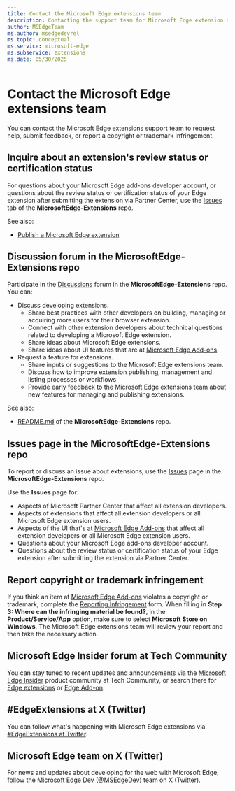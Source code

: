 ```yaml
---
title: Contact the Microsoft Edge extensions team
description: Contacting the support team for Microsoft Edge extension development.
author: MSEdgeTeam
ms.author: msedgedevrel
ms.topic: conceptual
ms.service: microsoft-edge
ms.subservice: extensions
ms.date: 05/30/2025
---
```

# Contact the Microsoft Edge extensions team

You can contact the Microsoft Edge extensions support team to request help, submit feedback, or report a copyright or trademark infringement.


<!-- ====================================================================== -->
## Inquire about an extension's review status or certification status

For questions about your Microsoft Edge add-ons developer account, or questions about the review status or certification status of your Edge extension after submitting the extension via Partner Center, use the [Issues](https://github.com/microsoft/MicrosoftEdge-Extensions/issues) tab of the **MicrosoftEdge-Extensions** repo.

See also:
* [Publish a Microsoft Edge extension](./publish-extension.md)


<!-- ====================================================================== -->
## Discussion forum in the MicrosoftEdge-Extensions repo

Participate in the [Discussions](https://github.com/microsoft/MicrosoftEdge-Extensions/discussions) forum in the **MicrosoftEdge-Extensions** repo.  You can:
* Discuss developing extensions.
   * Share best practices with other developers on building, managing or acquiring more users for their browser extension.
   * Connect with other extension developers about technical questions related to developing a Microsoft Edge extension.
   * Share ideas about Microsoft Edge extensions.
   * Share ideas about UI features that are at [Microsoft Edge Add-ons](https://microsoftedge.microsoft.com/addons/).
* Request a feature for extensions.
   * Share inputs or suggestions to the Microsoft Edge extensions team.
   * Discuss how to improve extension publishing, management and listing processes or workflows.
   * Provide early feedback to the Microsoft Edge extensions team about new features for managing and publishing extensions.

See also:
* [README.md](https://github.com/microsoft/MicrosoftEdge-Extensions/blob/main/README.md) of the **MicrosoftEdge-Extensions** repo.


<!-- ====================================================================== -->
## Issues page in the MicrosoftEdge-Extensions repo

To report or discuss an issue about extensions, use the [Issues](https://github.com/microsoft/MicrosoftEdge-Extensions/issues) page in the **MicrosoftEdge-Extensions** repo.

Use the **Issues** page for: 
* Aspects of Microsoft Partner Center that affect all extension developers.
* Aspects of extensions that affect all extension developers or all Microsoft Edge extension users.
* Aspects of the UI that's at [Microsoft Edge Add-ons](https://microsoftedge.microsoft.com/addons/) that affect all extension developers or all Microsoft Edge extension users.
* Questions about your Microsoft Edge add-ons developer account.
* Questions about the review status or certification status of your Edge extension after submitting the extension via Partner Center.


<!-- ====================================================================== -->
## Report copyright or trademark infringement

If you think an item at [Microsoft Edge Add-ons](https://microsoftedge.microsoft.com/addons/) violates a copyright or trademark, complete the [Reporting Infringement](https://www.microsoft.com/concern/dmca) form.  When filling in **Step 3: Where can the infringing material be found?**, in the **Product/Service/App** option, make sure to select **Microsoft Store on Windows**.  The Microsoft Edge extensions team will review your report and then take the necessary action.


<!-- ====================================================================== -->
## Microsoft Edge Insider forum at Tech Community

You can stay tuned to recent updates and announcements via the [Microsoft Edge Insider](https://techcommunity.microsoft.com/category/MicrosoftEdgeInsider) product community at Tech Community, or search there for [Edge extensions](https://techcommunity.microsoft.com/search?q=edge+extensions&location=category%3AMicrosoftEdgeInsider) or [Edge Add-on](https://techcommunity.microsoft.com/search?q=edge+add-on&location=category%3AMicrosoftEdgeInsider).


<!-- ====================================================================== -->
## #EdgeExtensions at X (Twitter)

You can follow what's happening with Microsoft Edge extensions via [#EdgeExtensions at Twitter](https://x.com/search?q=%23EdgeExtensions&src=typed_query&f=live).


<!-- ====================================================================== -->
## Microsoft Edge team on X (Twitter)
<!-- not specific to extensions -->

For news and updates about developing for the web with Microsoft Edge, follow the [Microsoft Edge Dev (@MSEdgeDev)](https://x.com/msedgedev/) team on X (Twitter).
